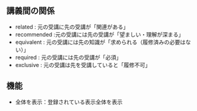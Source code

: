 ## 講義間の関係
- related : 元の受講に先の受講が「関連がある」
- recommended :元の受講には先の受講が「望ましい・理解が深まる」
- equivalent : 元の受講には先の知識が「求められる（履修済みの必要はない）」
- required : 元の受講には先の受講が「必須」
- exclusive : 元の受講は先を受講していると「履修不可」

## 機能
- 全体を表示：登録されている表示全体を表示